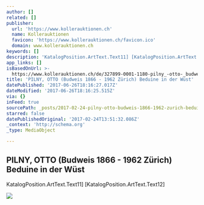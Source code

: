 ```yaml
---
author: []
related: []
publisher:
  url: 'https://www.kollerauktionen.ch'
  name: Kollerauktionen
  favicon: 'https://www.kollerauktionen.ch/favicon.ico'
  domain: www.kollerauktionen.ch
keywords: []
description: 'KatalogPosition.ArtText.Text11] [KatalogPosition.ArtText.Text12]'
app_links: []
isBasedOnUrl: >-
  https://www.kollerauktionen.ch/de/327899-0001-1180-pilny_-otto-_budweis-1866---19-1180_438710.html?RecPos=22
title: 'PILNY, OTTO (Budweis 1866 - 1962 Zürich) Beduine in der Wüst'
datePublished: '2017-06-26T18:16:27.017Z'
dateModified: '2017-06-26T18:16:25.515Z'
via: {}
inFeed: true
sourcePath: _posts/2017-02-24-pilny-otto-budweis-1866-1962-zurich-beduine-in-der-wust.md
starred: false
datePublishedOriginal: '2017-02-24T13:51:32.086Z'
_context: 'http://schema.org'
_type: MediaObject

---
```

<article style=""><h1>PILNY, OTTO (Budweis 1866 - 1962 Zürich) Beduine in der Wüst</h1><p>KatalogPosition.ArtText.Text11] [KatalogPosition.ArtText.Text12]</p><img src="https://www.kollerauktionen.ch//CatCache/catcache.3/pictures/438710/438710_l_1.jpg" /></article>